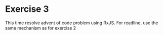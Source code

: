 # Exercise 3

This time resolve advent of code problem using RxJS. For readline, use the same mechanism as for exercise 2
